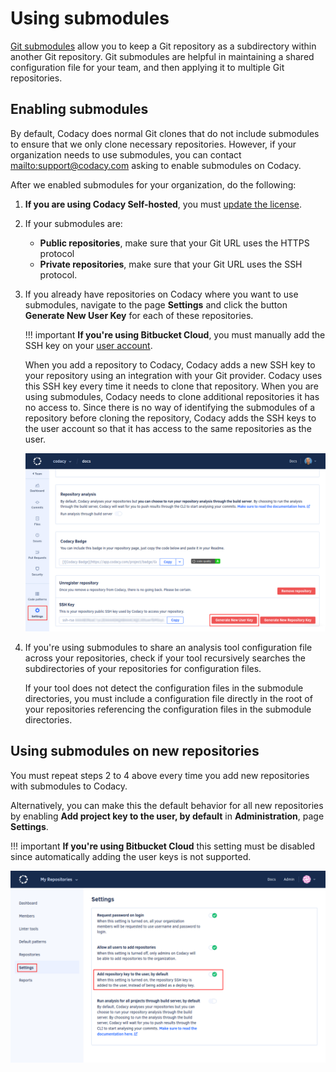 # Using submodules

[Git submodules](https://git-scm.com/book/en/v2/Git-Tools-Submodules) allow you to keep a Git repository as a subdirectory within another Git repository. Git submodules are helpful in maintaining a shared configuration file for your team, and then applying it to multiple Git repositories.

## Enabling submodules

By default, Codacy does normal Git clones that do not include submodules to ensure that we only clone necessary repositories. However, if your organization needs to use submodules, you can contact <mailto:support@codacy.com> asking to enable submodules on Codacy.

After we enabled submodules for your organization, do the following:

1.  **If you are using Codacy Self-hosted**, you must [update the license](/chart/maintenance/license/).

2.  If your submodules are:

    -   **Public repositories**, make sure that your Git URL uses the HTTPS protocol
    -   **Private repositories**, make sure that your Git URL uses the SSH protocol.

3.  If you already have repositories on Codacy where you want to use submodules, navigate to the page **Settings** and click the button **Generate New User Key** for each of these repositories.

    !!! important
        **If you're using Bitbucket Cloud**, you must manually add the SSH key on your [user account](https://bitbucket.org/account/settings/ssh-keys/).

    When you add a repository to Codacy, Codacy adds a new SSH key to your repository using an integration with your Git provider. Codacy uses this SSH key every time it needs to clone that repository. When you are using submodules, Codacy needs to clone additional repositories it has no access to. Since there is no way of identifying the submodules of a repository before cloning the repository, Codacy adds the SSH keys to the user account so that it has access to the same repositories as the user.

    ![Generate new user key](images/using-submodules-generate-new-user-key.png)

4.  If you're using submodules to share an analysis tool configuration file across your repositories, check if your tool recursively searches the subdirectories of your repositories for configuration files.

    If your tool does not detect the configuration files in the submodule directories, you must include a configuration file directly in the root of your repositories referencing the configuration files in the submodule directories.

## Using submodules on new repositories

You must repeat steps 2 to 4 above every time you add new repositories with submodules to Codacy.

Alternatively, you can make this the default behavior for all new repositories by enabling **Add project key to the user, by default** in **Administration**, page **Settings**.

!!! important
    **If you're using Bitbucket Cloud** this setting must be disabled since automatically adding the user keys is not supported.

![Add project key to the user by default](images/using-submodules-default-add-user-key.png)

